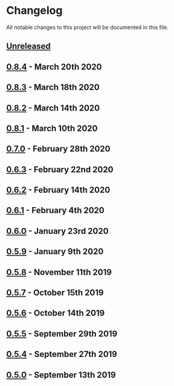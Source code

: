 # Changelog

All notable changes to this project will be documented in this file.

## [Unreleased][HEAD]

## [0.8.4] - March 20th 2020

## [0.8.3] - March 18th 2020

## [0.8.2] - March 14th 2020

## [0.8.1] - March 10th 2020

## [0.7.0] - February 28th 2020

## [0.6.3] - February 22nd 2020

## [0.6.2] - February 14th 2020

## [0.6.1] - February 4th 2020

## [0.6.0] - January 23rd 2020

## [0.5.9] - January 9th 2020

## [0.5.8] - November 11th 2019

## [0.5.7] - October 15th 2019

## [0.5.6] - October 14th 2019

## [0.5.5] - September 29th 2019

## [0.5.4] - September 27th 2019

## [0.5.0] - September 13th 2019



[0.5.0]: https://github.com/Esri/solution.js/compare/a41f3b856898e7fbac679ffb44de1c38f55260e3...v0.5.0 "v0.5.0"
[0.5.4]: https://github.com/Esri/solution.js/compare/v0.5.0...v0.5.4 "v0.5.4"
[0.5.5]: https://github.com/Esri/solution.js/compare/v0.5.4...v0.5.5 "v0.5.5"
[0.5.6]: https://github.com/Esri/solution.js/compare/v0.5.5...v0.5.6 "v0.5.6"
[0.5.7]: https://github.com/Esri/solution.js/compare/v0.5.6...v0.5.7 "v0.5.7"
[0.5.8]: https://github.com/Esri/solution.js/compare/v0.5.7...v0.5.8 "v0.5.8"
[0.5.9]: https://github.com/Esri/solution.js/compare/v0.5.8...v0.5.9 "v0.5.9"
[0.6.0]: https://github.com/Esri/solution.js/compare/v0.5.9...v0.6.0 "v0.6.0"
[0.6.1]: https://github.com/Esri/solution.js/compare/v0.6.0...v0.6.1 "v0.6.1"
[0.6.2]: https://github.com/Esri/solution.js/compare/v0.6.1...v0.6.2 "v0.6.2"
[0.6.3]: https://github.com/Esri/solution.js/compare/v0.6.2...v0.6.3 "v0.6.3"
[0.7.0]: https://github.com/Esri/solution.js/compare/v0.6.3...v0.7.0 "v0.7.0"
[0.8.1]: https://github.com/Esri/solution.js/compare/v0.7.0...v0.8.1 "v0.8.1"
[0.8.2]: https://github.com/Esri/solution.js/compare/v0.8.1...v0.8.2 "v0.8.2"
[0.8.3]: https://github.com/Esri/solution.js/compare/v0.8.2...v0.8.3 "v0.8.3"
[0.8.4]: https://github.com/Esri/solution.js/compare/v0.8.3...v0.8.4 "v0.8.4"
[HEAD]: https://github.com/Esri/solution.js/compare/v0.8.4...HEAD "Unreleased Changes"
